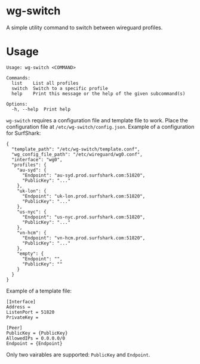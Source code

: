 # wg-switch

A simple utility command to switch between wireguard profiles.

# Usage

```
Usage: wg-switch <COMMAND>

Commands:
  list    List all profiles
  switch  Switch to a specific profile
  help    Print this message or the help of the given subcommand(s)

Options:
  -h, --help  Print help
```

`wg-switch` requires a configuration file and template file to work. Place the configuration file 
at `/etc/wg-switch/config.json`. Example of a configuration for SurfShark:

```
{
  "template_path": "/etc/wg-switch/template.conf",
  "wg_config_file_path": "/etc/wireguard/wg0.conf",
  "interface": "wg0",
  "profiles": {
    "au-syd": {
      "Endpoint": "au-syd.prod.surfshark.com:51820",
      "PublicKey": "..."
    },
    "uk-lon": {
      "Endpoint": "uk-lon.prod.surfshark.com:51820",
      "PublicKey": "..."
    },
    "us-nyc": {
      "Endpoint": "us-nyc.prod.surfshark.com:51820",
      "PublicKey": "..."
    },
    "vn-hcm": {
      "Endpoint": "vn-hcm.prod.surfshark.com:51820",
      "PublicKey": "..."
    },
    "empty": {
      "Endpoint": "",
      "PublicKey": ""
    }
  }
}
```

Example of a template file:

```
[Interface]
Address = 
ListenPort = 51820
PrivateKey = 

[Peer]
PublicKey = {PublicKey}
AllowedIPs = 0.0.0.0/0
Endpoint = {Endpoint}
```

Only two vairables are supported: `PublicKey` and `Endpoint`.